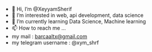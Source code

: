 - 👋 Hi, I’m @XeyyamSherif
- 👀 I’m interested in web, api development, data science
- 🌱 I’m currently learning Data Science, Machine learning
- 📫 How to reach me ... 
- my mail :
 barcaaltx@gmail.com
- my telegram username :
 @xym_shrf
 
 
<!---
XeyyamSherif/XeyyamSherif is a ✨ special ✨ repository because its `README.md` (this file) appears on your GitHub profile.
You can click the Preview link to take a look at your changes.
--->
